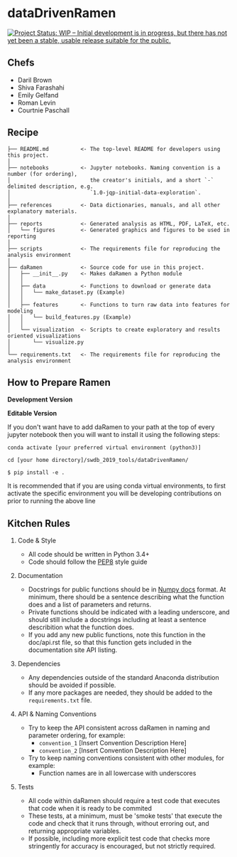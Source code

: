 # dataDrivenRamen
[![Project Status: WIP – Initial development is in progress, but there has not yet been a stable, usable release suitable for the public.](https://www.repostatus.org/badges/latest/wip.svg)](https://www.repostatus.org/#wip)
 

## Chefs

- Daril Brown
- Shiva Farashahi
- Emily Gelfand
- Roman Levin
- Courtnie Paschall

## Recipe

```
├── README.md          <- The top-level README for developers using this project.
│
├── notebooks          <- Jupyter notebooks. Naming convention is a number (for ordering),
│                         the creator's initials, and a short `-` delimited description, e.g.
│                         `1.0-jqp-initial-data-exploration`.
│
├── references         <- Data dictionaries, manuals, and all other explanatory materials.
│
├── reports            <- Generated analysis as HTML, PDF, LaTeX, etc.
│   └── figures        <- Generated graphics and figures to be used in reporting
│
├── scripts            <- The requirements file for reproducing the analysis environment
│
├── daRamen            <- Source code for use in this project.
│   ├── __init__.py    <- Makes daRamen a Python module
│   │
│   ├── data           <- Functions to download or generate data
│   │   └── make_dataset.py (Example)
│   │
│   ├── features       <- Functions to turn raw data into features for modeling
│   │   └── build_features.py (Example)
│   │
│   └── visualization  <- Scripts to create exploratory and results oriented visualizations
│       └── visualize.py
│
└── requirements.txt   <- The requirements file for reproducing the analysis environment
```
## How to Prepare Ramen

**Development Version**

**Editable Version**

If you don't want have to add daRamen to your path at the top of every jupyter notebook then you will want to install 
it using the following steps:

`conda activate [your preferred virtual environment (python3)]` 

`cd [your home directory]/swdb_2019_tools/dataDrivenRamen/` 

`$ pip install -e .`

It is recommended that if you are using conda virtual environments, to first activate the specific environment you will be developing contributions on prior to running the above line


## Kitchen Rules

1. Code & Style
    * All code should be written in Python 3.4+
    * Code should follow the [PEP8](https://www.python.org/dev/peps/pep-0008/) style guide

2. Documentation
    * Docstrings for public functions should be in
[Numpy docs](https://github.com/numpy/numpy/blob/master/doc/HOWTO_DOCUMENT.rst.txt) format.
At minimum, there should be a sentence describing what the function does and a list of
parameters and returns.
    * Private functions should be indicated with a leading underscore, and should still include a
docstrings including at least a sentence describition what the function does.
    * If you add any new public functions, note this function in the doc/api.rst file,
so that this function gets included in the documentation site API listing.

3. Dependencies
    * Any dependencies outside of the standard Anaconda distribution should be avoided if possible.
    * If any more packages are needed, they should be added to the `requirements.txt` file.

4. API & Naming Conventions
    * Try to keep the API consistent across daRamen in naming and parameter ordering, for example:
        * `convention_1` [Insert Convention Description Here]
        * `convention_2` [Insert Convention Description Here]
    * Try to keep naming conventions consistent with other modules, for example:
        * Function names are in all lowercase with underscores

5. Tests
    * All code within daRamen should require a test code that executes that code when it is ready to be commited
    * These tests, at a minimum, must be 'smoke tests' that execute the
code and check that it runs through, without erroring out, and returning appropriate variables.
    * If possible, including more explicit test code that checks more stringently for accuracy is encouraged,
but not strictly required.


